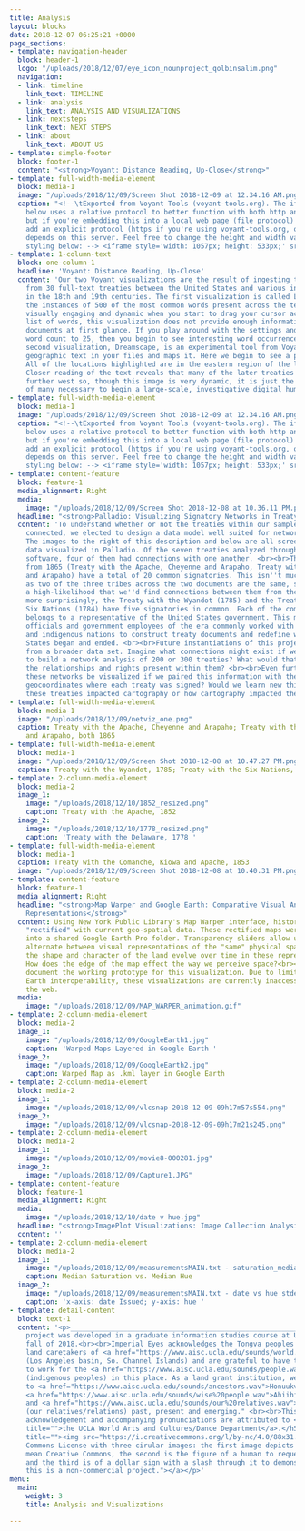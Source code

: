 ```yaml
---
title: Analysis
layout: blocks
date: 2018-12-07 06:25:21 +0000
page_sections:
- template: navigation-header
  block: header-1
  logo: "/uploads/2018/12/07/eye_icon_nounproject_qolbinsalim.png"
  navigation:
  - link: timeline
    link_text: TIMELINE
  - link: analysis
    link_text: ANALYSIS AND VISUALIZATIONS
  - link: nextsteps
    link_text: NEXT STEPS
  - link: about
    link_text: ABOUT US
- template: simple-footer
  block: footer-1
  content: "<strong>Voyant: Distance Reading, Up-Close</strong>"
- template: full-width-media-element
  block: media-1
  image: "/uploads/2018/12/09/Screen Shot 2018-12-09 at 12.34.16 AM.png"
  caption: "<!--\tExported from Voyant Tools (voyant-tools.org). The iframe src attribute
    below uses a relative protocol to better function with both http and https sites,
    but if you're embedding this into a local web page (file protocol) you should
    add an explicit protocol (https if you're using voyant-tools.org, otherwise it
    depends on this server. Feel free to change the height and width values or other
    styling below: --> <iframe style='width: 1057px; height: 533px;' src='//voyant-tools.org/tool/Loom/?corpus=df672285c836b1fef0d52e3eec1beb01'></iframe>"
- template: 1-column-text
  block: one-column-1
  headline: 'Voyant: Distance Reading, Up-Close'
  content: 'Our two Voyant visualizations are the result of ingesting the .txt files
    from 30 full-text treaties between the United States and various indigenous peoples
    in the 18th and 19th centuries. The first visualization is called Loom and graphs
    the instances of 500 of the most common words present across the text. Though
    visually engaging and dynamic when you start to drag your cursor across the left-hand
    list of words, this visualization does not provide enough information about the
    documents at first glance. If you play around with the settings and lower the
    word count to 25, then you begin to see interesting word occurrences for <br><br>The
    second visualization, Dreamscape, is an experimental tool from Voyant that highlights
    geographic text in your files and maps it. Here we begin to see a pattern emerge.
    All of the locations highlighted are in the eastern region of the land in question.
    Closer reading of the text reveals that many of the later treaties involve areas
    further west so, though this image is very dynamic, it is just the first step
    of many necessary to begin a large-scale, investigative digital humanities project. '
- template: full-width-media-element
  block: media-1
  image: "/uploads/2018/12/09/Screen Shot 2018-12-09 at 12.34.16 AM.png"
  caption: "<!--\tExported from Voyant Tools (voyant-tools.org). The iframe src attribute
    below uses a relative protocol to better function with both http and https sites,
    but if you're embedding this into a local web page (file protocol) you should
    add an explicit protocol (https if you're using voyant-tools.org, otherwise it
    depends on this server. Feel free to change the height and width values or other
    styling below: --> <iframe style='width: 1057px; height: 533px;' src='//voyant-tools.org/tool/DreamScape/?corpus=df672285c836b1fef0d52e3eec1beb01'></iframe>"
- template: content-feature
  block: feature-1
  media_alignment: Right
  media:
    image: "/uploads/2018/12/09/Screen Shot 2018-12-08 at 10.36.11 PM.png"
  headline: "<strong>Palladio: Visualizing Signatory Networks in Treaty Text</strong>"
  content: 'To understand whether or not the treaties within our sample data set were
    connected, we elected to design a data model well suited for network visualization.
    The images to the right of this description and below are all screenshots of our
    data visualized in Palladio. Of the seven treaties analyzed through this web-based
    software, four of them had connections with one another. <br><br>The two treaties
    from 1865 (Treaty with the Apache, Cheyenne and Arapaho, Treaty with the Cheyenne
    and Arapaho) have a total of 20 common signatories. This isn''t much of a surprise
    as two of the three tribes across the two documents are the same, so there was
    a high-likelihood that we''d find connections between them from the outset. Somewhat
    more surprisingly, the Treaty with the Wyandot (1785) and the Treaty with the
    Six Nations (1784) have five signatories in common. Each of the common signatories
    belongs to a representative of the United States government. This means that elected
    officials and government employees of the era commonly worked with multiple tribes
    and indigenous nations to construct treaty documents and redefine where the United
    States began and ended. <br><br>Future instantiations of this project would benefit
    from a broader data set. Imagine what connections might exist if we were able
    to build a network analysis of 200 or 300 treaties? What would that reveal about
    the relationships and rights present within them? <br><br>Even further, how could
    these networks be visualized if we paired this information with the accompanying
    geocoordinates where each treaty was signed? Would we learn new things about how
    these treaties impacted cartography or how cartography impacted the treaties? '
- template: full-width-media-element
  block: media-1
  image: "/uploads/2018/12/09/netviz_one.png"
  caption: Treaty with the Apache, Cheyenne and Arapaho; Treaty with the Cheyenne
    and Arapaho, both 1865
- template: full-width-media-element
  block: media-1
  image: "/uploads/2018/12/09/Screen Shot 2018-12-08 at 10.47.27 PM.png"
  caption: Treaty with the Wyandot, 1785; Treaty with the Six Nations, 1784
- template: 2-column-media-element
  block: media-2
  image_1:
    image: "/uploads/2018/12/10/1852_resized.png"
    caption: Treaty with the Apache, 1852
  image_2:
    image: "/uploads/2018/12/10/1778_resized.png"
    caption: 'Treaty with the Delaware, 1778 '
- template: full-width-media-element
  block: media-1
  caption: Treaty with the Comanche, Kiowa and Apache, 1853
  image: "/uploads/2018/12/09/Screen Shot 2018-12-08 at 10.40.31 PM.png"
- template: content-feature
  block: feature-1
  media_alignment: Right
  headline: "<strong>Map Warper and Google Earth: Comparative Visual Analysis of Geographic
    Representations</strong>"
  content: Using New York Public Library's Map Warper interface, historic maps were
    "rectified" with current geo-spatial data. These rectified maps were then exported
    into a shared Google Earth Pro folder. Transparency sliders allow users to seamlessly
    alternate between visual representations of the "same" physical space. How did
    the shape and character of the land evolve over time in these representations?
    How does the edge of the map effect the way we perceive space?<br><br>These images
    document the working prototype for this visualization. Due to limitations in Google
    Earth interoperability, these visualizations are currently inaccessible through
    the web.
  media:
    image: "/uploads/2018/12/09/MAP_WARPER_animation.gif"
- template: 2-column-media-element
  block: media-2
  image_1:
    image: "/uploads/2018/12/09/GoogleEarth1.jpg"
    caption: 'Warped Maps Layered in Google Earth '
  image_2:
    image: "/uploads/2018/12/09/GoogleEarth2.jpg"
    caption: Warped Map as .kml layer in Google Earth
- template: 2-column-media-element
  block: media-2
  image_1:
    image: "/uploads/2018/12/09/vlcsnap-2018-12-09-09h17m57s554.png"
  image_2:
    image: "/uploads/2018/12/09/vlcsnap-2018-12-09-09h17m21s245.png"
- template: 2-column-media-element
  block: media-2
  image_1:
    image: "/uploads/2018/12/09/movie8-000281.jpg"
  image_2:
    image: "/uploads/2018/12/09/Capture1.JPG"
- template: content-feature
  block: feature-1
  media_alignment: Right
  media:
    image: "/uploads/2018/12/10/date v hue.jpg"
  headline: "<strong>ImagePlot Visualizations: Image Collection Analysis</strong>"
  content: ''
- template: 2-column-media-element
  block: media-2
  image_1:
    image: "/uploads/2018/12/09/measurementsMAIN.txt - saturation_median vs hue_median.jpg"
    caption: Median Saturation vs. Median Hue
  image_2:
    image: "/uploads/2018/12/09/measurementsMAIN.txt - date vs hue_stdev.jpg"
    caption: 'x-axis: date Issued; y-axis: hue '
- template: detail-content
  block: text-1
  content: '<p>____________________________________________________________________</p><h5>This
    project was developed in a graduate information studies course at UCLA in the
    fall of 2018.<br><br>Imperial Eyes acknowledges the Tongva peoples as the traditional
    land caretakers of <a href="https://www.aisc.ucla.edu/sounds/world.wav">Tovaangar</a>
    (Los Angeles basin, So. Channel Islands) and are grateful to have the opportunity
    to work for the <a href="https://www.aisc.ucla.edu/sounds/people.wav">taraaxatom</a>
    (indigenous peoples) in this place. As a land grant institution, we pay our respects
    to <a href="https://www.aisc.ucla.edu/sounds/ancestors.wav">Honuukvetam</a> (Ancestors),
    <a href="https://www.aisc.ucla.edu/sounds/wise%20people.wav">Ahiihirom </a>(Elders),
    and <a href="https://www.aisc.ucla.edu/sounds/our%20relatives.wav">eyoohiinkem</a>
    (our relatives/relations) past, present and emerging." <br><br>This territory
    acknowledgement and accompanying pronunciations are attributed to <a href="https://www.wacd.ucla.edu/"
    title="">the UCLA World Arts and Cultures/Dance Department</a>.</h5><p><a href="https://creativecommons.org/licenses/by-nc/4.0/"
    title=""><img src="https://i.creativecommons.org/l/by-nc/4.0/88x31.png" alt="Creative
    Commons License with three cirular images: the first image depicts two c''s to
    mean Creative Commons, the second is the figure of a human to request attribution,
    and the third is of a dollar sign with a slash through it to demonstrate that
    this is a non-commercial project."></a></p>'
menu:
  main:
    weight: 3
    title: Analysis and Visualizations

---
```

